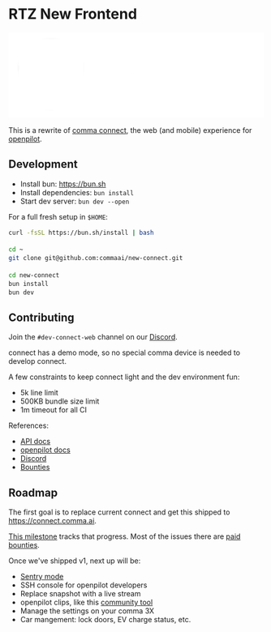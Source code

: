 # RTZ New Frontend

![RTZ logo](./public/images/hero.png)

This is a rewrite of [comma connect](https://github.com/commaai/connect), the web (and mobile) experience for [openpilot](https://github.com/commaai/openpilot).

## Development

- Install bun: <https://bun.sh>
- Install dependencies: `bun install`
- Start dev server: `bun dev --open`

For a full fresh setup in `$HOME`:

```bash
curl -fsSL https://bun.sh/install | bash

cd ~
git clone git@github.com:commaai/new-connect.git

cd new-connect
bun install
bun dev
```

## Contributing

Join the `#dev-connect-web` channel on our [Discord](https://discord.comma.ai).

connect has a demo mode, so no special comma device is needed to develop connect.

A few constraints to keep connect light and the dev environment fun:

- 5k line limit
- 500KB bundle size limit
- 1m timeout for all CI

References:

- [API docs](https://api.comma.ai)
- [openpilot docs](https://docs.comma.ai)
- [Discord](https://discord.comma.ai)
- [Bounties](https://comma.ai/bounties)

## Roadmap

The first goal is to replace current connect and get this shipped to <https://connect.comma.ai>.

[This milestone](https://github.com/commaai/new-connect/milestone/1) tracks that progress. Most of the issues there are [paid bounties](https://comma.ai/bounties).

Once we've shipped v1, next up will be:

- [Sentry mode](https://www.youtube.com/watch?v=laO0RzsDzfU)
- SSH console for openpilot developers
- Replace snapshot with a live stream
- openpilot clips, like this [community tool](https://github.com/nelsonjchen/op-replay-clipper)
- Manage the settings on your comma 3X
- Car mangement: lock doors, EV charge status, etc.
